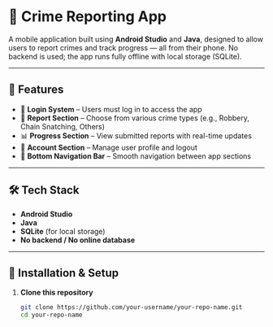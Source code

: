 # 📱 Crime Reporting App

A mobile application built using **Android Studio** and **Java**, designed to allow users to report crimes and track progress — all from their phone. No backend is used; the app runs fully offline with local storage (SQLite).

---

## 🚀 Features

- 🔐 **Login System** – Users must log in to access the app
- 📝 **Report Section** – Choose from various crime types (e.g., Robbery, Chain Snatching, Others)
- 📊 **Progress Section** – View submitted reports with real-time updates
- 👤 **Account Section** – Manage user profile and logout
- 📂 **Bottom Navigation Bar** – Smooth navigation between app sections

---

## 🛠 Tech Stack

- **Android Studio**
- **Java**
- **SQLite** (for local storage)
- **No backend / No online database**

---

## 🔧 Installation & Setup

1. **Clone this repository**  
   ```bash
   git clone https://github.com/your-username/your-repo-name.git
   cd your-repo-name
